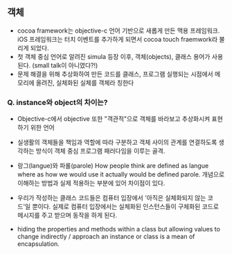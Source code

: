 ## 객체
- cocoa framework는 objective-c 언어 기반으로 새롭게 만든 맥용 프레임워크. iOS 프레임워크는 터치 이벤트를 추가하게 되면서 cocoa touch fraemwork라 불리게 되었다.
- 첫 객체 중심 언어로 알려진 simula 등장 이후, 객체(objects), 클래스 용어가 사용된다.
(small talk이 아니였다?!)
- 문제 해결을 위해 추상화하여 만든 코드를 클래스, 프로그램 실행되는 시점에서 메모리에 올려진, 실체화된 실체를 객체라 칭한다
### Q. instance와 object의 차이는?
- Objective-c에서 objective 또한 "객관적"으로 객체를 바라보고 추상화시켜 표현하기 위한 언어

- 실생활의 객체들을 책임과 역할에 따라 구분하고 객체 사이의 관계를 연결하도록 생각하는 방식이 객체 중심 프로그램 패러다임을 이루는 골격.

- 랑그(langue)와 파롤(parole)
How people think are defined as langue where as how we would use it actually would be defined parole. 개념으로 이해하는 방법과 실제 적용하는 부분에 있어 차이점이 있다.

- 우리가 작성하는 클래스 코드들은 컴퓨터 입장에서 '아직은 실체화되지 않는 코드'일 뿐이다. 실제로 컴퓨터 입장에서는 실체화된 인스턴스들이 구체화된 코드로 메시지를 주고 받으며 동작을 하게 된다.

- hiding the properties and methods within a class but allowing values to change indirectly / approach an instance or class is a mean of encapsulation.